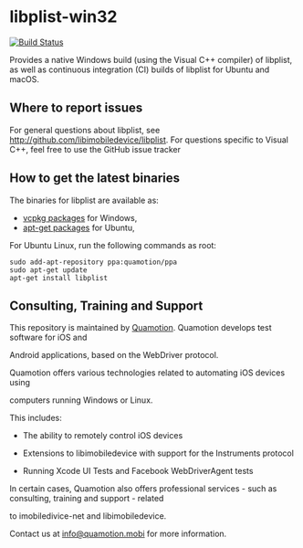 # libplist-win32
[![Build Status](https://dev.azure.com/libimobiledevice-win32/imobiledevice-net/_apis/build/status/libimobiledevice-win32.libplist?branchName=msvc-master)](https://dev.azure.com/libimobiledevice-win32/imobiledevice-net/_build/latest?definitionId=2?branchName=msvc-master)

Provides a native Windows build (using the Visual C++ compiler) of libplist, as well as continuous integration (CI) builds of libplist for Ubuntu and macOS.

## Where to report issues
For general questions about libplist, see http://github.com/libimobiledevice/libplist. For questions specific to Visual C++, feel free to use the GitHub issue tracker

## How to get the latest binaries
The binaries for libplist are available as:
* [vcpkg packages](https://github.com/microsoft/vcpkg) for Windows,
* [apt-get packages](https://launchpad.net/~quamotion/+archive/ubuntu/ppa) for Ubuntu,

For Ubuntu Linux, run the following commands as root:

```
sudo add-apt-repository ppa:quamotion/ppa
sudo apt-get update
apt-get install libplist
```


## Consulting, Training and Support


This repository is maintained by [Quamotion](http://quamotion.mobi). Quamotion develops test software for iOS and

Android applications, based on the WebDriver protocol.



Quamotion offers various technologies related to automating iOS devices using

computers running Windows or Linux.

This includes:

* The ability to remotely control iOS devices

* Extensions to libimobiledevice with support for the Instruments protocol

* Running Xcode UI Tests and Facebook WebDriverAgent tests



In certain  cases, Quamotion also offers professional services - such as consulting, training and support - related

to imobiledivice-net and libimobiledevice.



Contact us at [info@quamotion.mobi](mailto:info@quamotion.mobi) for more information.